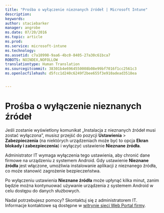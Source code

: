 ```yaml
---
title: "Prośba o wyłączenie nieznanych źródeł | Microsoft Intune"
description: 
keywords: 
author: staciebarker
manager: angrobe
ms.date: 07/20/2016
ms.topic: article
ms.prod: 
ms.service: microsoft-intune
ms.technology: 
ms.assetid: c7a10998-9aa6-4bc0-8405-27a30c61bca7
ROBOTS: NOINDEX,NOFOLLOW
translationtype: Human Translation
ms.sourcegitcommit: 38301b4e6964550008b08e99bf7016f1cc2561c3
ms.openlocfilehash: d5fcc1d240c6249f2bee655f3e910adead3518ea


---
```


# Prośba o wyłączenie nieznanych źródeł

Jeśli zostanie wyświetlony komunikat „Instalacja z nieznanych źródeł musi zostać wyłączona”, musisz przejść do pozycji **Ustawienia** > **Zabezpieczenia** (na niektórych urządzeniach może być to opcja **Ekran blokady i zabezpieczenia**) i wyłączyć ustawienie **Nieznane źródła**.

Administrator IT wymaga wyłączenia tego ustawienia, aby chronić dane firmowe na urządzeniu z systemem Android. Gdy ustawienie **Nieznane źródła** jest włączone, umożliwia instalowanie aplikacji z nieznanego źródła, co może stanowić zagrożenie bezpieczeństwa.

Po wyłączeniu ustawienia **Nieznane źródła** może upłynąć kilka minut, zanim będzie można kontynuować używanie urządzenia z systemem Android w celu dostępu do danych służbowych.

Nadal potrzebujesz pomocy? Skontaktuj się z administratorem IT. Informacje kontaktowe są dostępne w [witrynie sieci Web Portal firmy](http://portal.manage.microsoft.com).





<!--HONumber=Aug16_HO5-->


